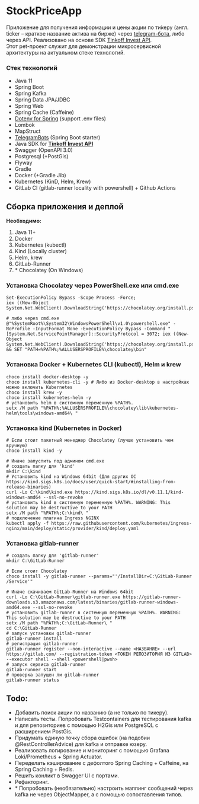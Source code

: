 # StockPriceApp

Приложение для получения информации и цены акции по ти́керу 
(англ. ticker – краткое название актива на бирже) через [telegram-бота](https://telegram.me/StocksPricesBot),
либо через API. Реализовано на основе SDK [Tinkoff Invest API](https://tinkoff.github.io/investAPI/). <br> 
Этот pet-проект служит для демонстрации микросервисной архитектуры на актуальном стеке технологий.


### Стек технологий
- Java 11
- Spring Boot
- Spring Kafka
- Spring Data JPA/JDBC
- Spring Web
- Spring Cache (Caffeine)
- [Dotenv for Spring](https://github.com/paulschwarz/spring-dotenv) (support .env files)
- Lombok
- MapStruct
- [TelegramBots](https://github.com/rubenlagus/TelegramBots/tree/master/telegrambots-spring-boot-starter) (Spring Boot starter)
- Java SDK for **[Tinkoff Invest API](https://github.com/Tinkoff/invest-api-java-sdk)**
- Swagger (OpenAPI 3.0)
- Postgresql (+PostGis)
- Flyway
- Gradle
- Docker (+Gradle Jib)
- Kubernetes (KinD, Helm, Krew)
- GitLab CI (gitlab-runner locality with powershell) + Github Actions 

## Сборка приложения и деплой
**Необходимо:**
1. Java 11+
2. Docker
3. Kubernetes (kubectl)
4. Kind (Locally cluster)
5. Helm, krew
6. GitLab-Runner
7. \* Chocolatey (On Windows)

### Установка Chocolatey через PowerShell.exe или cmd.exe
```shell script
Set-ExecutionPolicy Bypass -Scope Process -Force; 
iex ((New-Object System.Net.WebClient).DownloadString('https://chocolatey.org/install.ps1'))

# либо через cmd.exe
@"%SystemRoot%\System32\WindowsPowerShell\v1.0\powershell.exe" -NoProfile -InputFormat None -ExecutionPolicy Bypass -Command "[System.Net.ServicePointManager]::SecurityProtocol = 3072; iex ((New-Object System.Net.WebClient).DownloadString('https://chocolatey.org/install.ps1'))" && SET "PATH=%PATH%;%ALLUSERSPROFILE%\chocolatey\bin"
```
### Установка Docker + Kubernetes CLI (kubectl), Helm и krew
```shell script
choco install docker-desktop -y
choco install kubernetes-cli -y # Либо из Docker-desktop в настройках можно включить Kubernetes
choco install krew -y
choco install kubernetes-helm -y
# установить helm в системную переменную %PATH%. 
setx /M path "%PATH%;%ALLUSERSPROFILE%\chocolatey\lib\kubernetes-helm\tools\windows-amd64\ "
```
### Установка kind (Kubernetes in Docker)
```shell script
# Если стоит пакетный менеджер Chocolatey (лучше установить чем вручную)
choco install kind -y

# Иначе запустить под админом cmd.exe 
# создать папку для 'kind'
mkdir C:\kind
# Установить kind на Windows 64bit (Для других ОС https://kind.sigs.k8s.io/docs/user/quick-start/#installing-from-release-binaries)
curl -Lo C:\kind\kind.exe https://kind.sigs.k8s.io/dl/v0.11.1/kind-windows-amd64 --ssl-no-revoke
# установить kind в системную переменную %PATH%. WARNING: This solution may be destructive to your PATH
setx /M path "%PATH%;C:\kind\ "
# подключение плагина Ingress NGINX
kubectl apply -f https://raw.githubusercontent.com/kubernetes/ingress-nginx/main/deploy/static/provider/kind/deploy.yaml

```
### Установка gitlab-runner
```shell script
# создать папку для 'gitlab-runner'
mkdir C:\GitLab-Runner

# Если стоит Chocolatey 
choco install -y gitlab-runner --params="'/InstallDir=C:\GitLab-Runner /Service'" 

# Иначе скачиваем GitLab-Runner на Windows 64bit
curl -Lo C:\GitLab-Runner\gitlab-runner.exe https://gitlab-runner-downloads.s3.amazonaws.com/latest/binaries/gitlab-runner-windows-amd64.exe --ssl-no-revoke
# установить gitlab-runner в системную переменную %PATH%. WARNING: This solution may be destructive to your PATH
setx /M path "%PATH%;C:\GitLab-Runner\ "
cd C:\GitLab-Runner
# запуск установки gitlab-runner
gitlab-runner install
# регистрация gitlab-runner
gitlab-runner register --non-interactive --name <НАЗВАНИЕ> --url https://gitlab.com/ --registration-token <ТОКЕН РЕПОЗИТОРИЯ ИЗ GITLAB>  --executor shell --shell <powershell|pwsh>
# запуск сервиса gitlab-runner
gitlab-runner start
# проверка запущен ли gitlab-runner
gitlab-runner status
```

## Todo:
- Добавить поиск акции по названию (а не только по тикеру).
- Написать тесты. Попробовать Testcontainers для тестирования kafka и 
для репозиториев с помощью H2Gis или PostgreSQL с расширением PostGis.
- Придумать единую точку сбора ошибок (на подобии @RestControllerAdvice) для kafka и отправке юзеру.
- Реализовать логирование и мониторинг с помощью Grafana Loki/Prometheus + Spring Actuator.
- Переделать кэширование с дефолтого Spring Caching + Caffeine, на Spring Caching + Redis.
- Решить конликт в Swagger UI с портами.
- Рефакторинг.
- \* Попробовать (необязательно) настроить маппинг сообщений через kafka не через ObjectMapper,
а с помощью сопоставления типов.
